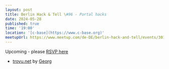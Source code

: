 ```yaml
---
layout: post
title: Berlin Hack & Tell \#96 - Portal hacks
date: 2024-05-28
published: true
time: '19:00'
location: '[c-base](https://www.c-base.org)'
meetupUrl: https://www.meetup.com/de-DE/berlin-hack-and-tell/events/301152612
---
```


Upcoming - please [RSVP here](https://www.meetup.com/de-DE/berlin-hack-and-tell/events/301152612)

- [trovu.net](https://github.com/trovu/trovu) by [Georg](https://github.com/georgjaehnig)
